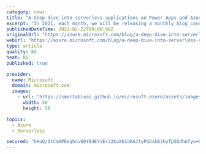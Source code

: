 ```yaml
---
category: news
title: "A deep dive into serverless applications on Power Apps and Azure"
excerpt: "In 2021, each month, we will be releasing a monthly blog covering the webinar of the month for the Low-code application development (LCAD) on Azure solution. LCAD on Azure is a new solution to demonstrate the robust development capabilities of integrating low-code Microsoft Power Apps and the Azure products"
publishedDateTime: 2021-02-22T09:00:00Z
originalUrl: "https://azure.microsoft.com/blog/a-deep-dive-into-serverless-applications-on-power-apps-and-azure/"
webUrl: "https://azure.microsoft.com/blog/a-deep-dive-into-serverless-applications-on-power-apps-and-azure/"
type: article
quality: 84
heat: 85
published: true

provider:
  name: Microsoft
  domain: microsoft.com
  images:
    - url: "https://smartableai.github.io/microsoft-azure/assets/images/organizations/microsoft.com-50x50.jpg"
      width: 50
      height: 50

topics:
  - Azure
  - Serverless

secured: "hHuQ/OtCmAPEeqhnv60Y84EYiErz2kuXb1oKAJfyPGUskEihyTpSbdhAfyu+0U5ka7wOgJCy24W1bFhcDltUzi7WX4j2YBGdsVO6KuQheQW4oFw/JNMbQ0y9h+Aj75lT0Jtm6Uy6oG1tQ9tABCMp1Mn7q3bxJ/3zU6VZxeD1lOYXSy6MjoAlZ5tqsoxAZ/NVFR11Zj1UY+EAY/AMDzh6/+ULol2brNDZBu5/YrFRIQ5Vhhw7nS0qEVUO3vgPRQiy2J+RuUINLMwazGTZeMzzLBE7f/0e3vgrZ31tSmF/8Mvwf/InG4CIgXKKGl5AYF6v+JzdxSx4wj3Oxcg9E8Yn/TNIy1nZ9cv/yneWlHIGZGw=;m3TNrSplsJyxdaqb8nYoFw=="
---
```


